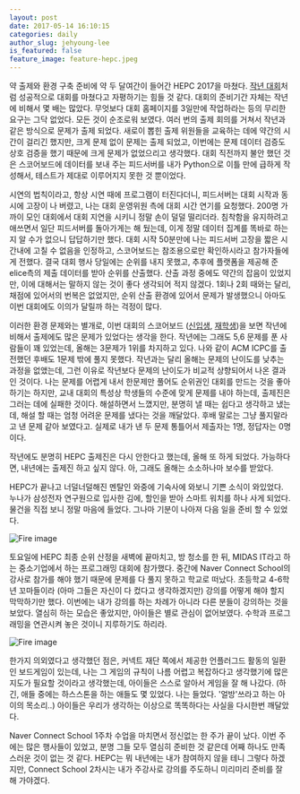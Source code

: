 ```yaml
---
layout: post
date: 2017-05-14 16:10:15
categories: daily
author_slug: jehyoung-lee
is_featured: false
feature_image: feature-hepc.jpeg
---
```


약 출제와 환경 구축 준비에 약 두 달여간이 들어간 HEPC 2017을 마쳤다. [작년 대회](https://github.com/huna3869/hunadiary/blob/master/hepc.md)처럼 성공적으로 대회를 마쳤다고 자평하기는 힘들 것 같다. 대회의 준비기간 자체는 작년에 비해서 몇 배는 많았다. 무엇보다 대회 홈페이지를 3일만에 작업하라는 등의 무리한 요구는 그닥 없었다. 모든 것이 순조로워 보였다. 여러 번의 출제 회의를 거쳐서 작년과 같은 방식으로 문제가 출제 되었다. 새로이 뽑힌 출제 위원들을 교육하는 데에 약간의 시간이 걸리긴 했지만, 크게 문제 없이 문제는 출제 되었고, 이번에는 문제 데이터 검증도 상호 검증을 했기 때문에 크게 문제가 없었으리고 생각했다. 대회 직전까지 불안 했던 것은 스코어보드에 데이터를 보내 주는 피드서버를 내가 Python으로 이틀 만에 급하게 작성해서, 테스트가 제대로 이루어지지 못한 것 뿐이었다.

시연의 법칙이라고, 항상 시연 때에 프로그램이 터진다더니, 피드서버는 대회 시작과 동시에 고장이 나 버렸고, 나는 대회 운영위원 측에 대회 시간 연기를 요청했다. 200명 가까이 모인 대회에서 대회 지연을 시키니 정말 손이 덜덜 떨리더라. 침착함을 유지하려고 애쓰면서 일단 피드서버를 돌아가게는 해 뒀는데, 이게 정말 데이터 집계를 똑바로 하는지 알 수가 없으니 답답하기만 했다. 대회 시작 50분만에 나는 피드서버 고장을 짧은 시간내에 고칠 수 없음을 인정하고, 스코어보드는 참조용으로만 확인하시라고 참가자들에게 전했다. 결국 대회 행사 당일에는 순위를 내지 못했고, 추후에 플랫폼을 제공해 준 elice측의 제출 데이터를 받아 순위를 산출했다. 산출 과정 중에도 약간의 잡음이 있었지만, 이에 대해서는 말하지 않는 것이 좋다 생각되어 적지 않겠다. 1회나 2회 때와는 달리, 채점에 있어서의 번복은 없었지만, 순위 산출 환경에 있어서 문제가 발생했으니 아마도 이번 대회에도 이의가 달릴까 하는 걱정이 많다.

이러한 환경 문제와는 별개로, 이번 대회의 스코어보드 ([신입생](http://hepc.hycse.net/result/2017/prime/), [재학생](http://hepc.hycse.net/result/2017/maven/))을 보면 작년에 비해서 출제에도 많은 문제가 있었다는 생각을 한다. 작년에는 그래도 5,6 문제를 푼 사람들이 꽤 있었는데, 올해는 3문제가 1위를 차지하고 있다. 나와 같이 ACM ICPC를 출전했던 후배도 1문제 밖에 풀지 못했다. 작년과는 달리 올해는 문제의 난이도를 낮추는 과정을 없앴는데, 그런 이유로 작년보다 문제의 난이도가 비교적 상향되어서 나온 결과인 것이다. 나는 문제를 어렵게 내서 한문제만 풀어도 순위권인 대회를 만드는 것을 좋아하기는 하지만, 교내 대회의 특성상 학생들의 수준에 맞게 문제를 내야 하는데, 출제진은 그러는 데에 실패한 것이다. 해설하면서 느꼈지만, 분명히 낼 때는 쉽다고 생각하고 냈는데, 해설 할 때는 엄청 어려운 문제를 냈다는 것을 깨달았다. 후배 말로는 그냥 풀지말라고 낸 문제 같아 보였다고. 실제로 내가 낸 두 문제 통틀어서 제출자는 1명, 정답자는 0명이다.

작년에도 분명히 HEPC 출제진은 다시 안한다고 했는데, 올해 또 하게 되었다. 가능하다면, 내년에는 출제진 하고 싶지 않다. 아, 그래도 올해는 소소하나마 보수를 받았다.

HEPC가 끝나고 너덜너덜해진 멘탈인 와중에 기숙사에 와보니 기쁜 소식이 와있었다. 누나가 삼성전자 연구원으로 입사한 김에, 할인을 받아 스마트 워치를 하나 사게 되었다. 물건을 직접 보니 정말 마음에 들었다. 그나마 기분이 나아져 다음 일을 준비 할 수 있었다.

![Fire image]({{site.url}}/{{site.baseurl}}/img/post-assets/new_watch.jpeg)

토요일에 HEPC 최종 순위 산정을 새벽에 끝마치고, 방 청소를 한 뒤, MIDAS IT라고 하는 중소기업에서 하는 프로그래밍 대회에 참가했다. 중간에 Naver Connect School의 강사로 참가를 해야 했기 때문에 문제를 다 풀지 못하고 학교로 떠났다. 초등학교 4-6학년 꼬마들이라 (아마 그들은 자신이 다 컸다고 생각하겠지만) 강의를 어떻게 해야 할지 막막하기만 했다. 이번에는 내가 강의를 하는 차례가 아니라 다른 분들이 강의하는 것을 보았다. 열심히 하는 모습은 좋았지만, 아이들은 별로 관심이 없어보였다. 수학과 프로그래밍을 연관시켜 놓은 것이니 지루하기도 하리라. 

![Fire image]({{site.url}}/{{site.baseurl}}/img/post-assets/connect.jpeg)

한가지 의외였다고 생각했던 점은, 커넥트 재단 쪽에서 제공한 언플러그드 활동의 일환인 보드게임이 있는데, 나는 그 게임의 규칙이 나름 어렵고 복잡하다고 생각했기에 많은 지도가 필요할 것이라고 생각했는데, 아이들은 스스로 알아서 게임을 잘 해 나갔다. (하긴, 애들 중에는 하스스톤을 하는 애들도 몇 있었다. 나는 들었다. '얼방'쓰라고 하는 아이의 목소리..) 아이들은 우리가 생각하는 이상으로 똑똑하다는 사실을 다시한번 깨달았다.

Naver Connect School 1주차 수업을 마치면서 정신없는 한 주가 끝이 났다. 이번 주에는 많은 행사들이 있었고, 분명 그들 모두 열심히 준비한 것 같은데 어째 하나도 만족스러운 것이 없는 것 같다. HEPC는 뭐 내년에는 내가 참여하지 않을 테니 그렇다 하겠지만, Connect School 2차시는 내가 주강사로 강의를 주도하니 미리미리 준비를 잘 해 가야겠다.